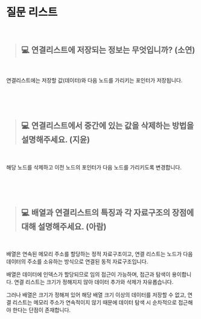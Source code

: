 # 질문 리스트

<br>

> ## 💻 연결리스트에 저장되는 정보는 무엇입니까? (소연)
<br>

연결리스트에는 저장할 값(데이터)와 다음 노드를 가리키는 포인터가 저장됩니다.

<br><br><br>

> ## 💻 연결리스트에서 중간에 있는 값을 삭제하는 방법을 설명해주세요. (지윤)
<br>

해당 노드를 삭제하고 이전 노드의 포인터가 다음 노드를 가리키도록 변경합니다.


<br><br><br>

> ## 💻 배열과 연결리스트의 특징과 각 자료구조의 장점에 대해 설명해주세요. (아람)
<br>

배열은 연속된 메모리 주소를 할당하는 정적 자료구조이고, 연결 리스트는 노드가 다음 데이터의 주소를 소유하는 방식으로 연결된 동적 자료구조입니다.

배열은 데이터에 인덱스가 할당되므로 임의 접근이 가능하며, 접근과 탐색이 용이합니다. 연결 리스트는 크기가 정해지지 않아 데이터 추가와 삭제가 자유롭습니다.

그러나 배열은 크기가 정해져 있어 해당 배열 크기 이상의 데이터를 저장할 수 없고, 연결 리스트는 메모리 주소가 연속적이지 않기 때문에 데이터 탐색 시 순차적으로 접근해야 한다는 단점이 존재합니다.




<br><br><br>

